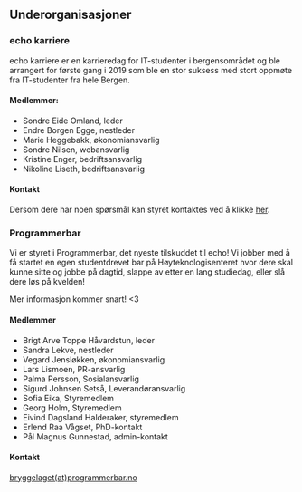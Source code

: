 Underorganisasjoner
---

### echo karriere
echo karriere er en karrieredag for IT-studenter i bergensområdet og ble arrangert for første gang i 2019
som ble en stor suksess med stort oppmøte fra IT-studenter fra hele Bergen.

#### Medlemmer:
- Sondre Eide Omland, leder
- Endre Borgen Egge, nestleder
- Marie Heggebakk, økonomiansvarlig
- Sondre Nilsen, webansvarlig
- Kristine Enger, bedriftsansvarlig
- Nikoline Liseth, bedriftsansvarlig

#### Kontakt
Dersom dere har noen spørsmål kan styret kontaktes ved å klikke [her](https://www.echokarriere.no/kontakt-oss).

### Programmerbar
Vi er styret i Programmerbar, det nyeste tilskuddet til echo!
Vi jobber med å få startet en egen studentdrevet bar på Høyteknologisenteret hvor dere skal kunne sitte og jobbe på dagtid,
slappe av etter en lang studiedag, eller slå dere løs på kvelden!

Mer informasjon kommer snart! <3

#### Medlemmer
- Brigt Arve Toppe Håvardstun, leder
- Sandra Lekve, nestleder
- Vegard Jensløkken, økonomiansvarlig
- Lars Lismoen, PR-ansvarlig
- Palma Persson, Sosialansvarlig
- Sigurd Johnsen Setså, Leverandøransvarlig
- Sofia Eika, Styremedlem
- Georg Holm, Styremedlem
- Eivind Dagsland Halderaker, styremedlem
- Erlend Raa Vågset, PhD-kontakt
- Pål Magnus Gunnestad, admin-kontakt

#### Kontakt
[bryggelaget(at)programmerbar.no](bryggelaget@programmerbar.no)
